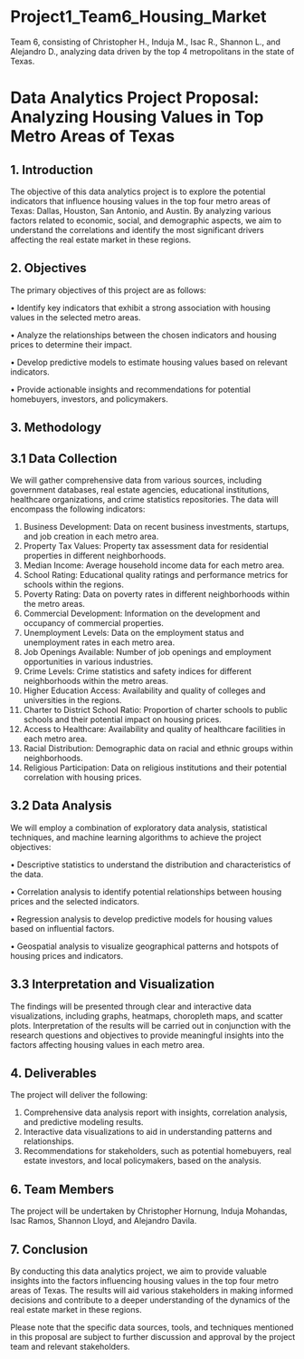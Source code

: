 # Project1_Team6_Housing_Market
Team 6, consisting of Christopher H., Induja M., Isac R., Shannon L., and Alejandro D., analyzing data driven by the top  4 metropolitans  in the state of Texas. 


# Data Analytics Project Proposal: Analyzing Housing Values in Top Metro Areas of Texas

## 1. Introduction

The objective of this data analytics project is to explore the potential indicators that influence housing values in the top four metro areas of Texas: Dallas, Houston, San Antonio, and Austin. By analyzing various factors related to economic, social, and demographic aspects, we aim to understand the correlations and identify the most significant drivers affecting the real estate market in these regions.

## 2. Objectives

The primary objectives of this project are as follows:

•    Identify key indicators that exhibit a strong association with housing values in the selected metro areas.

•    Analyze the relationships between the chosen indicators and housing prices to determine their impact.

•    Develop predictive models to estimate housing values based on relevant indicators.

•    Provide actionable insights and recommendations for potential homebuyers, investors, and policymakers.

## 3. Methodology

## 3.1 Data Collection
We will gather comprehensive data from various sources, including government databases, real estate agencies, educational institutions, healthcare organizations, and crime statistics repositories. The data will encompass the following indicators:

1.    Business Development: Data on recent business investments, startups, and job creation in each metro area.
2.    Property Tax Values: Property tax assessment data for residential properties in different neighborhoods.
3.    Median Income: Average household income data for each metro area.
4.    School Rating: Educational quality ratings and performance metrics for schools within the regions.
5.    Poverty Rating: Data on poverty rates in different neighborhoods within the metro areas.
6.    Commercial Development: Information on the development and occupancy of commercial properties.
7.    Unemployment Levels: Data on the employment status and unemployment rates in each metro area.
8.    Job Openings Available: Number of job openings and employment opportunities in various industries.
9.    Crime Levels: Crime statistics and safety indices for different neighborhoods within the metro areas.
10.    Higher Education Access: Availability and quality of colleges and universities in the regions.
11.    Charter to District School Ratio: Proportion of charter schools to public schools and their potential impact on housing prices.
12.    Access to Healthcare: Availability and quality of healthcare facilities in each metro area.
13.    Racial Distribution: Demographic data on racial and ethnic groups within neighborhoods.
14.    Religious Participation: Data on religious institutions and their potential correlation with housing prices.


## 3.2 Data Analysis

We will employ a combination of exploratory data analysis, statistical techniques, and machine learning algorithms to achieve the project objectives:

•    Descriptive statistics to understand the distribution and characteristics of the data.

•    Correlation analysis to identify potential relationships between housing prices and the selected indicators.

•    Regression analysis to develop predictive models for housing values based on influential factors.

•    Geospatial analysis to visualize geographical patterns and hotspots of housing prices and indicators.

## 3.3 Interpretation and Visualization

The findings will be presented through clear and interactive data visualizations, including graphs, heatmaps, choropleth maps, and scatter plots. Interpretation of the results will be carried out in conjunction with the research questions and objectives to provide meaningful insights into the factors affecting housing values in each metro area.

## 4. Deliverables

The project will deliver the following:

1.    Comprehensive data analysis report with insights, correlation analysis, and predictive modeling results.
2.    Interactive data visualizations to aid in understanding patterns and relationships.
3.    Recommendations for stakeholders, such as potential homebuyers, real estate investors, and local policymakers, based on the analysis.

## 6. Team Members

The project will be undertaken by Christopher Hornung, Induja Mohandas, Isac Ramos, Shannon Lloyd, and Alejandro Davila. 

## 7. Conclusion

By conducting this data analytics project, we aim to provide valuable insights into the factors influencing housing values in the top four metro areas of Texas. The results will aid various stakeholders in making informed decisions and contribute to a deeper understanding of the dynamics of the real estate market in these regions.

Please note that the specific data sources, tools, and techniques mentioned in this proposal are subject to further discussion and approval by the project team and relevant stakeholders.

